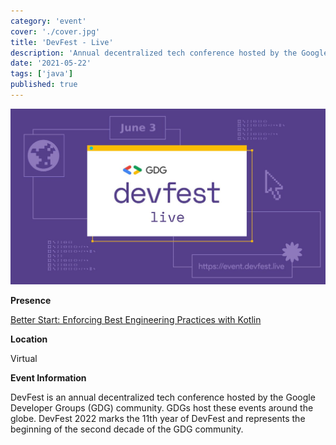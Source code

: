 ```yaml
---
category: 'event'
cover: './cover.jpg'
title: 'DevFest - Live'
description: 'Annual decentralized tech conference hosted by the Google Developer Groups (GDG) community'
date: '2021-05-22'
tags: ['java']
published: true
---
```

![cover](./cover.jpg)

**Presence**

[Better Start: Enforcing Best Engineering Practices with Kotlin]()

**Location**

Virtual

**Event Information**

DevFest is an annual decentralized tech conference hosted by the Google Developer Groups (GDG) community. GDGs host these events around the globe. DevFest 2022 marks the 11th year of DevFest and represents the beginning of the second decade of the GDG community.